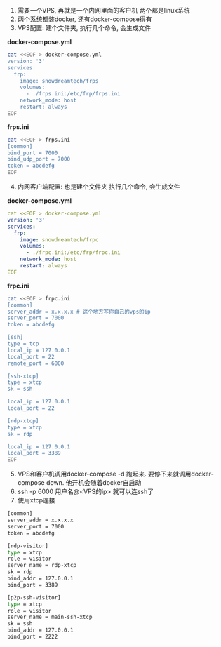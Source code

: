 1. 需要一个VPS, 再就是一个内网里面的客户机 两个都是linux系统
1. 两个系统都装docker, 还有docker-compose得有
1. VPS配置: 建个文件夹, 执行几个命令, 会生成文件

**docker-compose.yml**
```bash
cat <<EOF > docker-compose.yml
version: '3'
services:
  frp:
    image: snowdreamtech/frps
    volumes:
      - ./frps.ini:/etc/frp/frps.ini
    network_mode: host
    restart: always
EOF
```
**frps.ini**
```bash
cat <<EOF > frps.ini
[common]
bind_port = 7000
bind_udp_port = 7000
token = abcdefg
EOF
```

4. 内网客户端配置: 也是建个文件夹 执行几个命令, 会生成文件

**docker-compose.yml**
```yaml
cat <<EOF > docker-compose.yml
version: '3'
services:
  frp:
    image: snowdreamtech/frpc
    volumes:
      - ./frpc.ini:/etc/frp/frpc.ini
    network_mode: host
    restart: always
EOF
```
**frpc.ini**
```bash
cat <<EOF > frpc.ini
[common]
server_addr = x.x.x.x # 这个地方写你自己的vps的ip
server_port = 7000
token = abcdefg

[ssh]
type = tcp
local_ip = 127.0.0.1
local_port = 22
remote_port = 6000

[ssh-xtcp]
type = xtcp
sk = ssh

local_ip = 127.0.0.1
local_port = 22

[rdp-xtcp]
type = xtcp
sk = rdp

local_ip = 127.0.0.1
local_port = 3389
EOF
```

5. VPS和客户机调用docker-compose -d  跑起来. 要停下来就调用docker-compose down. 他开机会随着docker自启动
6. ssh -p 6000 用户名@<VPS的ip> 就可以连ssh了
7. 使用xtcp连接

```bash
[common]
server_addr = x.x.x.x
server_port = 7000
token = abcdefg

[rdp-visitor]
type = xtcp
role = visitor
server_name = rdp-xtcp
sk = rdp
bind_addr = 127.0.0.1
bind_port = 3389

[p2p-ssh-visitor]
type = xtcp
role = visitor
server_name = main-ssh-xtcp
sk = ssh
bind_addr = 127.0.0.1
bind_port = 2222
```
